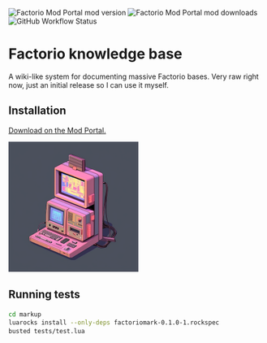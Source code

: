 ![Factorio Mod Portal mod version](https://img.shields.io/factorio-mod-portal/v/the418_kb?label=mod%20portal)
![Factorio Mod Portal mod downloads](https://img.shields.io/factorio-mod-portal/dt/the418_kb)
![GitHub Workflow Status](https://img.shields.io/github/actions/workflow/status/the418-gg/factorio-knowledge-base/test_markup.yml?label=tests)

# Factorio knowledge base

A wiki-like system for documenting massive Factorio bases. Very raw right now, just an initial release so I can use it myself.

## Installation

[Download on the Mod Portal.](https://mods.factorio.com/mod/the418_kb)

<img src="pics/kb_512.png" width="256" />

## Running tests

```sh
cd markup
luarocks install --only-deps factoriomark-0.1.0-1.rockspec
busted tests/test.lua
```
